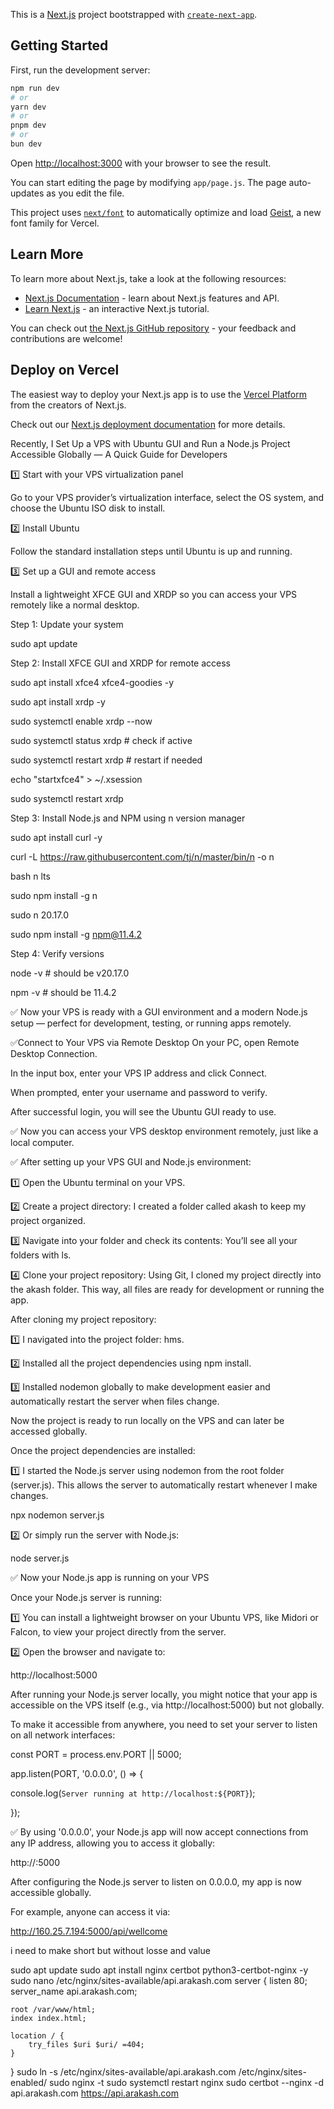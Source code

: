 This is a [Next.js](https://nextjs.org) project bootstrapped with [`create-next-app`](https://github.com/vercel/next.js/tree/canary/packages/create-next-app).

## Getting Started

First, run the development server:

```bash
npm run dev
# or
yarn dev
# or
pnpm dev
# or
bun dev
```

Open [http://localhost:3000](http://localhost:3000) with your browser to see the result.

You can start editing the page by modifying `app/page.js`. The page auto-updates as you edit the file.

This project uses [`next/font`](https://nextjs.org/docs/app/building-your-application/optimizing/fonts) to automatically optimize and load [Geist](https://vercel.com/font), a new font family for Vercel.

## Learn More

To learn more about Next.js, take a look at the following resources:

- [Next.js Documentation](https://nextjs.org/docs) - learn about Next.js features and API.
- [Learn Next.js](https://nextjs.org/learn) - an interactive Next.js tutorial.

You can check out [the Next.js GitHub repository](https://github.com/vercel/next.js) - your feedback and contributions are welcome!

## Deploy on Vercel

The easiest way to deploy your Next.js app is to use the [Vercel Platform](https://vercel.com/new?utm_medium=default-template&filter=next.js&utm_source=create-next-app&utm_campaign=create-next-app-readme) from the creators of Next.js.

Check out our [Next.js deployment documentation](https://nextjs.org/docs/app/building-your-application/deploying) for more details.

Recently, I Set Up a VPS with Ubuntu GUI and Run a Node.js Project Accessible Globally — A Quick Guide for Developers

1️⃣ Start with your VPS virtualization panel

Go to your VPS provider’s virtualization interface, select the OS system, and choose the Ubuntu ISO disk to install.

2️⃣ Install Ubuntu

Follow the standard installation steps until Ubuntu is up and running.

3️⃣ Set up a GUI and remote access

Install a lightweight XFCE GUI and XRDP so you can access your VPS remotely like a normal desktop.

Step 1: Update your system

sudo apt update

Step 2: Install XFCE GUI and XRDP for remote access

sudo apt install xfce4 xfce4-goodies -y

sudo apt install xrdp -y

sudo systemctl enable xrdp --now

sudo systemctl status xrdp   # check if active

sudo systemctl restart xrdp   # restart if needed

echo "startxfce4" > ~/.xsession

sudo systemctl restart xrdp

Step 3: Install Node.js and NPM using n version manager

sudo apt install curl -y

curl -L https://raw.githubusercontent.com/tj/n/master/bin/n -o n

bash n lts

sudo npm install -g n

sudo n 20.17.0

sudo npm install -g npm@11.4.2

Step 4: Verify versions

node -v   # should be v20.17.0

npm -v    # should be 11.4.2

✅ Now your VPS is ready with a GUI environment and a modern Node.js setup — perfect for development, testing, or running apps remotely.


✅Connect to Your VPS via Remote Desktop
On your PC, open Remote Desktop Connection.

In the input box, enter your VPS IP address and click Connect.

When prompted, enter your username and password to verify.

After successful login, you will see the Ubuntu GUI ready to use.

✅ Now you can access your VPS desktop environment remotely, just like a local computer.



✅ After setting up your VPS GUI and Node.js environment:

1️⃣ Open the Ubuntu terminal on your VPS.

2️⃣ Create a project directory: I created a folder called akash to keep my project organized.

3️⃣ Navigate into your folder and check its contents: You’ll see all your folders with ls.

4️⃣ Clone your project repository: Using Git, I cloned my project directly into the akash folder. This way, all files are ready for development or running the app.

After cloning my project repository:

1️⃣ I navigated into the project folder: hms.

2️⃣ Installed all the project dependencies using npm install.

3️⃣ Installed nodemon globally to make development easier and automatically restart the server when files change.

Now the project is ready to run locally on the VPS and can later be accessed globally.

Once the project dependencies are installed:

1️⃣ I started the Node.js server using nodemon from the root folder (server.js). This allows the server to automatically restart whenever I make changes.

npx nodemon server.js

2️⃣ Or simply run the server with Node.js:

node server.js

✅ Now your Node.js app is running on your VPS

Once your Node.js server is running:

1️⃣ You can install a lightweight browser on your Ubuntu VPS, like Midori or Falcon, to view your project directly from the server.

2️⃣ Open the browser and navigate to:

http://localhost:5000

After running your Node.js server locally, you might notice that your app is accessible on the VPS itself (e.g., via http://localhost:5000) but not globally.



To make it accessible from anywhere, you need to set your server to listen on all network interfaces:

const PORT = process.env.PORT || 5000;



app.listen(PORT, '0.0.0.0', () => {

  console.log(`Server running at http://localhost:${PORT}`);

});

✅ By using '0.0.0.0', your Node.js app will now accept connections from any IP address, allowing you to access it globally:

http://<your-server-ip>:5000

After configuring the Node.js server to listen on 0.0.0.0, my app is now accessible globally.

For example, anyone can access it via:

http://160.25.7.194:5000/api/wellcome





i need to make short but without losse and value 

sudo apt update
sudo apt install nginx certbot python3-certbot-nginx -y
sudo nano /etc/nginx/sites-available/api.arakash.com
server {
    listen 80;
    server_name api.arakash.com;

    root /var/www/html;
    index index.html;

    location / {
        try_files $uri $uri/ =404;
    }
}
sudo ln -s /etc/nginx/sites-available/api.arakash.com /etc/nginx/sites-enabled/
sudo nginx -t
sudo systemctl restart nginx
sudo certbot --nginx -d api.arakash.com
https://api.arakash.com
